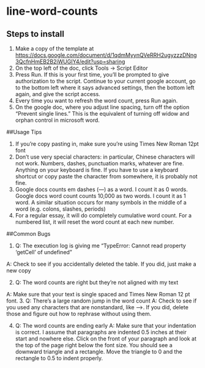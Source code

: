 # line-word-counts

## Steps to install
1. Make a copy of the template at https://docs.google.com/document/d/1qdmMyynQVeRRH2ugyzzzDNng3QcfnHmEB2B2iWUGIY4/edit?usp=sharing
2. On the top left of the doc, click Tools -> Script Editor
3. Press Run. If this is your first time, you’ll be prompted to give authorization to the script. Continue to your current google account, go to the bottom left where it says advanced settings, then the bottom left again, and give the script access.
4. Every time you want to refresh the word count, press Run again. 
5. On the google doc, where you adjust line spacing, turn off the option “Prevent single lines.” This is the equivalent of turning off widow and orphan control in microsoft word.


##Usage Tips

1. If you’re copy pasting in, make sure you’re using Times New Roman 12pt font
2. Don’t use very special characters: in particular, Chinese characters will not work. Numbers, dashes, punctuation marks, whatever are fine. Anything on your keyboard is fine. If you have to use a keyboard shortcut or copy paste the character from somewhere, it is probably not fine. 
3. Google docs counts em dashes (—) as a word. I count it as 0 words. Google docs word count counts 10,000 as two words. I count it as 1 word. A similar situation occurs for many symbols in the middle of a word (e.g. colons, slashes, periods)
4. For a regular essay, it will do completely cumulative word count. For a numbered list, it will reset the word count at each new number.

##Common Bugs
1. Q: The execution log is giving me “TypeError: Cannot read property ‘getCell’ of undefined”

A: Check to see if you accidentally deleted the table. If you did, just make a new copy

2. Q: The word counts are right but they’re not aligned with my text

A: Make sure that your text is single spaced and Times New Roman 12 pt font.
3. Q: There’s a large random jump in the word count
A: Check to see if you used any characters that are nonstandard, like —>. If you did, delete those and figure out how to rephrase without using them. 

4. Q: The word counts are ending early
A: Make sure that your indentation is correct. I assume that paragraphs are indented 0.5 inches at their start and nowhere else. Click on the front of your paragraph and look at the top of the page right below the font size. You should see a downward triangle and a rectangle. Move the triangle to 0 and the rectangle to 0.5 to indent properly.


